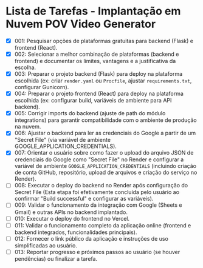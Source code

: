 # Lista de Tarefas - Implantação em Nuvem POV Video Generator

- [x] 001: Pesquisar opções de plataformas gratuitas para backend (Flask) e frontend (React).
- [x] 002: Selecionar a melhor combinação de plataformas (backend e frontend) e documentar os limites, vantagens e a justificativa da escolha.
- [x] 003: Preparar o projeto backend (Flask) para deploy na plataforma escolhida (ex: criar `render.yaml` ou `Procfile`, ajustar `requirements.txt`, configurar Gunicorn).
- [x] 004: Preparar o projeto frontend (React) para deploy na plataforma escolhida (ex: configurar build, variáveis de ambiente para API backend).
- [x] 005: Corrigir imports do backend (ajuste de path do módulo integrations) para garantir compatibilidade com o ambiente de produção na nuvem.
- [x] 006: Ajustar o backend para ler as credenciais do Google a partir de um "Secret File" (via variável de ambiente GOOGLE_APPLICATION_CREDENTIALS).
- [x] 007: Orientar o usuário sobre como fazer o upload do arquivo JSON de credenciais do Google como "Secret File" no Render e configurar a variável de ambiente `GOOGLE_APPLICATION_CREDENTIALS` (incluindo criação de conta GitHub, repositório, upload de arquivos e criação do serviço no Render).
- [ ] 008: Executar o deploy do backend no Render após configuração do Secret File (Esta etapa foi efetivamente concluída pelo usuário ao confirmar "Build successful" e configurar as variáveis).
- [ ] 009: Validar o funcionamento da integração com Google (Sheets e Gmail) e outras APIs no backend implantado.
- [ ] 010: Executar o deploy do frontend no Vercel.
- [ ] 011: Validar o funcionamento completo da aplicação online (frontend e backend integrados, funcionalidades principais).
- [ ] 012: Fornecer o link público da aplicação e instruções de uso simplificadas ao usuário.
- [ ] 013: Reportar progresso e próximos passos ao usuário (se houver pendências) ou finalizar a tarefa.
